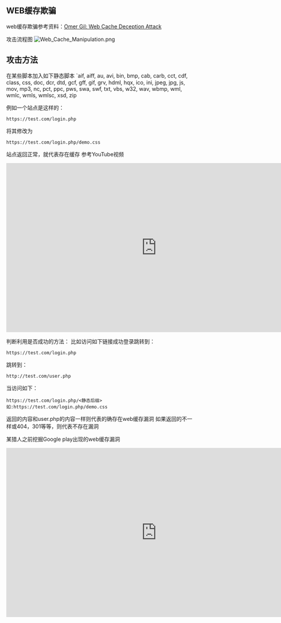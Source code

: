 ## WEB缓存欺骗 ##
web缓存欺骗参考资料：[Omer Gil: Web Cache Deception Attack](https://omergil.blogspot.com/2017/02/web-cache-deception-attack.html)

攻击流程图
![Web_Cache_Manipulation.png](https://1.bp.blogspot.com/-zDck8_k-E4Y/WLP6c7VCu-I/AAAAAAAAGcI/lHhHh8SgO5cEVQ3iRBCAVPvdd3Fe-YB8ACLcB/s640/Web_Cache_Manipulation.png)

## 攻击方法 ##
在某些脚本加入如下静态脚本
`aif, aiff, au, avi, bin, bmp, cab, carb, cct, cdf, class, css, doc, dcr, dtd, gcf, gff, gif, grv, hdml, hqx, ico, ini, jpeg, jpg, js, mov, mp3, nc, pct, ppc, pws, swa, swf, txt, vbs, w32, wav, wbmp, wml, wmlc, wmls, wmlsc, xsd, zip

例如一个站点是这样的：
```
https://test.com/login.php
```

将其修改为
```
https://test.com/login.php/demo.css
```

站点返回正常，就代表存在缓存
参考YouTube视频
<iframe 
    height=450 
    width=800 
    src="https://youtu.be/zMOVRPEhjtI" 
    frameborder=0 
    allowfullscreen>
</iframe>

判断利用是否成功的方法：
比如访问如下链接成功登录跳转到：
```
https://test.com/login.php
```

跳转到：
```
http://test.com/user.php
```

当访问如下：
```
https://test.com/login.php/<静态后缀>
如:https://test.com/login.php/demo.css
```
返回的内容和user.php的内容一样则代表的确存在web缓存漏洞
如果返回的不一样或404，301等等，则代表不存在漏洞

某猎人之前挖掘Google play出现的web缓存漏洞
<iframe 
    height=450 
    width=800 
    src="https://youtu.be/e_jYtALsqFs" 
    frameborder=0 
    allowfullscreen>
</iframe>